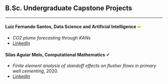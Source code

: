 ## B.Sc. Undergraduate Capstone Projects
---

#### Luiz Fernando Santos, Data Science and Artificial Intelligence  <span style="color:rgb(200,200,0);"> &#10144; </span>
- *CO2 plume forecasting through KANs*
- [LinkedIn](https://www.linkedin.com/in/luiz-fernando632/)


#### Silas Aguiar Melo, Computational Mathematics <span style="color:green"> &#10004; </span>
- *Finite element analysis of standoff effects on flusher flows in primary well cementing*, 2020.
- [LinkedIn](https://www.linkedin.com/in/silas-melo-746a4815a/)
